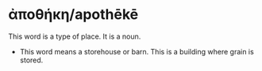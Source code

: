 # ἀποθήκη/apothēkē

This word is a type of place. It is a noun. 

* This word means a storehouse or barn. This is a building where grain is stored. 
